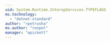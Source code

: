```yaml
---
uid: System.Runtime.InteropServices.TYPEFLAGS
ms.technology: 
  - "dotnet-standard"
author: "rpetrusha"
ms.author: "ronpet"
manager: "wpickett"
---
```

